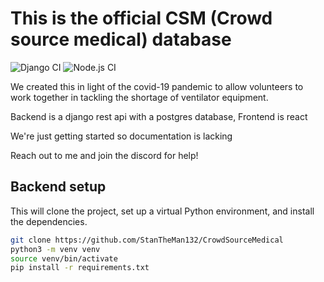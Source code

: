 # This is the official CSM (Crowd source medical) database

![Django CI](https://github.com/crowdsourcemedical/volunteer-database/workflows/Django%20CI/badge.svg)
![Node.js CI](https://github.com/crowdsourcemedical/volunteer-database/workflows/Node.js%20CI/badge.svg)

We created this in light of the covid-19 pandemic to allow  volunteers to work together in tackling the shortage of  ventilator equipment.

Backend is a django rest api with a postgres database, Frontend is react

We're just getting started so documentation is lacking

Reach out to me and join the discord for help!

## Backend setup

This will clone the project, set up a virtual Python environment, and install the dependencies.

```sh
git clone https://github.com/StanTheMan132/CrowdSourceMedical
python3 -m venv venv
source venv/bin/activate
pip install -r requirements.txt
```
